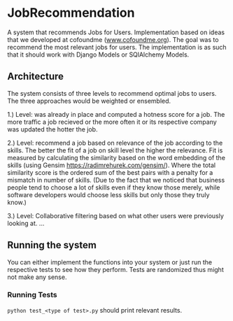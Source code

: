 # JobRecommendation
A system that recommends Jobs for Users. Implementation based on ideas that we developed at cofoundme (www.cofoundme.org). The goal was to recommend the most relevant jobs for users. The implementation is as such that it should work with Django Models or SQlAlchemy Models.

## Architecture
The system consists of three levels to recommend optimal jobs to users. The three approaches would be weighted or ensembled.  

1.) Level: was already in place and computed a hotness score for a job. The more traffic a job recieved or the more often it or its respective company was updated the hotter the job.  

2.) Level: recommend a job based on relevance of the job according to the skills. The better the fit of a job on skill level the higher the relevance. Fit is measured by calculating the similarity based on the word embedding of the skills (using Gensim  https://radimrehurek.com/gensim/). Where the total similarity score is the ordered sum of the best pairs with a penalty for a mismatch in number of skills. (Due to the fact that we noticed that business people tend to choose a lot of skills even if they know those merely, while software developers would choose less skills but only those they truly know.)  

3.) Level: Collaborative filtering based on what other users were previously looking at. ...

## Running the system
You can either implement the functions into your system or just run the respective tests to see how they perform. Tests are randomized thus might not make any sense.

### Running Tests
``python test_<type of test>.py`` should print relevant results.  
